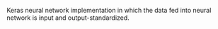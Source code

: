 Keras neural network implementation in which the data fed into neural network is input and output-standardized.